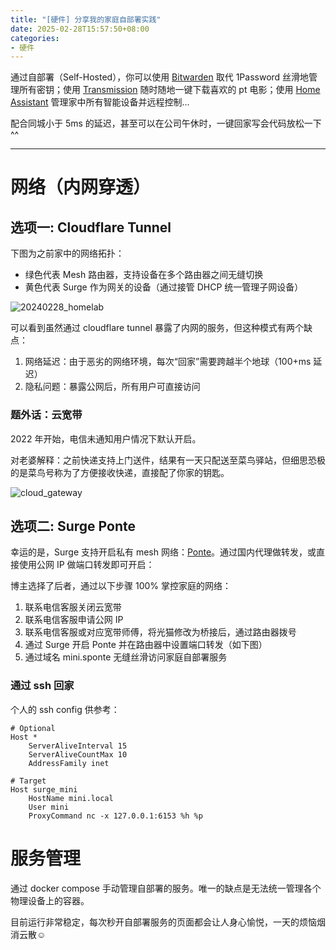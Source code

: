 ```yaml
---
title: "[硬件] 分享我的家庭自部署实践"
date: 2025-02-28T15:57:50+08:00
categories:
- 硬件
---
```


通过自部署（Self-Hosted），你可以使用 [Bitwarden](https://bitwarden.com/) 取代 1Password 丝滑地管理所有密钥；使用 [Transmission](https://transmissionbt.com/) 随时随地一键下载喜欢的 pt 电影；使用 [Home Assistant](https://www.home-assistant.io/) 管理家中所有智能设备并远程控制...

配合同城小于 5ms 的延迟，甚至可以在公司午休时，一键回家写会代码放松一下 ^^

---

# 网络（内网穿透）

## 选项一: Cloudflare Tunnel

下图为之前家中的网络拓扑：

- 绿色代表 Mesh 路由器，支持设备在多个路由器之间无缝切换
- 黄色代表 Surge 作为网关的设备（通过接管 DHCP 统一管理子网设备）

![20240228_homelab](/images/blog/global/20240228_homelab.svg)

可以看到虽然通过 cloudflare tunnel 暴露了内网的服务，但这种模式有两个缺点：
1. 网络延迟：由于恶劣的网络环境，每次“回家”需要跨越半个地球（100+ms 延迟）
2. 隐私问题：暴露公网后，所有用户可直接访问

### 题外话：云宽带

2022 年开始，电信未通知用户情况下默认开启。

对老婆解释：之前快递支持上门送件，结果有一天只配送至菜鸟驿站，但细思恐极的是菜鸟号称为了方便接收快递，直接配了你家的钥匙。

![cloud_gateway](/images/blog/global/cloud_gateway.svg)


## 选项二: Surge Ponte

幸运的是，Surge 支持开启私有 mesh 网络：[Ponte](https://kb.nssurge.com/surge-knowledge-base/zh/guidelines/ponte)。通过国内代理做转发，或直接使用公网 IP 做端口转发即可开启：

博主选择了后者，通过以下步骤 100% 掌控家庭的网络：

1. 联系电信客服关闭云宽带
2. 联系电信客服申请公网 IP
3. 联系电信客服或对应宽带师傅，将光猫修改为桥接后，通过路由器拨号
4. 通过 Surge 开启 Ponte 并在路由器中设置端口转发（如下图）
5. 通过域名 mini.sponte 无缝丝滑访问家庭自部署服务

### 通过 ssh 回家

个人的 ssh config 供参考：
```shell
# Optional
Host *
    ServerAliveInterval 15
    ServerAliveCountMax 10
    AddressFamily inet

# Target
Host surge_mini
    HostName mini.local
    User mini
    ProxyCommand nc -x 127.0.0.1:6153 %h %p 
```

# 服务管理

通过 docker compose 手动管理自部署的服务。唯一的缺点是无法统一管理各个物理设备上的容器。

目前运行非常稳定，每次秒开自部署服务的页面都会让人身心愉悦，一天的烦恼烟消云散☺️
